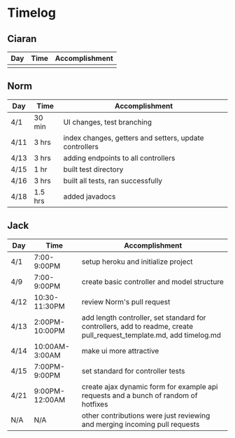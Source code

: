 # Timelog

## Ciaran
| Day | Time | Accomplishment |
| ------ | ------ | ------ |
||||

## Norm
| Day | Time | Accomplishment |
| ------ | ------ | ------ |
|4/1|30 min|UI changes, test branching|
|4/11|3 hrs|index changes, getters and setters, update controllers|
|4/13|3 hrs|adding endpoints to all controllers|
|4/15|1 hr|built test directory|
|4/16|3 hrs|built all tests, ran successfully|
|4/18|1.5 hrs|added javadocs|

## Jack
| Day | Time | Accomplishment |
| ------ | ------ | ------ |
| 4/1 | 7:00-9:00PM | setup heroku and initialize project |
| 4/9 | 7:00-9:00PM | create basic controller and model structure |
| 4/12 | 10:30-11:30PM | review Norm's pull request |
| 4/13 | 2:00PM-10:00PM | add length controller, set standard for controllers, add to readme, create pull_request_template.md, add timelog.md |
| 4/14 |10:00AM-3:00AM| make ui more attractive |
| 4/15 |7:00PM-9:00PM| set standard for controller tests |
| 4/21 | 9:00PM-12:00AM | create ajax dynamic form for example api requests and a bunch of random of hotfixes |
|N/A|N/A| other contributions were just reviewing and merging incoming pull requests |
